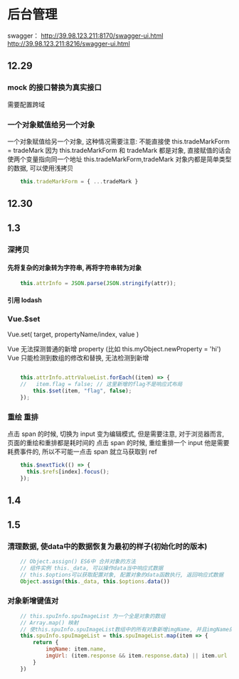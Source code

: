 # 后台管理

swagger：
http://39.98.123.211:8170/swagger-ui.html
http://39.98.123.211:8216/swagger-ui.html

## 12.29

### mock 的接口替换为真实接口

需要配置跨域

### 一个对象赋值给另一个对象

一个对象赋值给另一个对象, 这种情况需要注意:
不能直接使 this.tradeMarkForm = tradeMark
因为 this.tradeMarkForm 和 tradeMark 都是对象, 直接赋值的话会使两个变量指向同一个地址
this.tradeMarkForm,tradeMark 对象内都是简单类型的数据, 可以使用浅拷贝

```JavaScript
    this.tradeMarkForm = { ...tradeMark }
```

## 12.30

## 1.3

### 深拷贝

#### 先将复杂的对象转为字符串, 再将字符串转为对象

```JavaScript
    this.attrInfo = JSON.parse(JSON.stringify(attr));
```

#### 引用 lodash

### Vue.$set

Vue.set( target, propertyName/index, value )

Vue 无法探测普通的新增 property (比如 this.myObject.newProperty = 'hi')
Vue 只能检测到数组的修改和替换, 无法检测到新增

```JavaScript

    this.attrInfo.attrValueList.forEach((item) => {
    //   item.flag = false; // 这里新增的flag不是响应式布局
        this.$set(item, "flag", false);
    });
```

### 重绘 重排

点击 span 的时候, 切换为 input 变为编辑模式, 但是需要注意, 对于浏览器而言, 页面的重绘和重排都是耗时间的
点击 span 的时候, 重绘重排一个 input 他是需要耗费事件的, 所以不可能一点击 span 就立马获取到 ref

```JavaScript
    this.$nextTick(() => {
      this.$refs[index].focus();
    });
```

## 1.4

## 1.5

### 清理数据, 使data中的数据恢复为最初的样子(初始化时的版本)
```JavaScript
    // Object.assign() ES6中 合并对象的方法
    // 组件实例 this._data, 可以操作data当中响应式数据
    // this.$options可以获取配置对象, 配置对象的data函数执行, 返回响应式数据
    Object.assign(this._data, this.$options.data())
```

### 对象新增键值对
```JavaScript
    // this.spuInfo.spuImageList 为一个全是对象的数组
    // Array.map() 映射
    // 使this.spuInfo.spuImageList数组中的所有对象新增imgName, 并且imgName的值为对象中的name的值
    this.spuInfo.spuImageList = this.spuImageList.map(item => {
        return {
            imgName: item.name,
            imgUrl: (item.response && item.response.data) || item.url
        }
    })
```